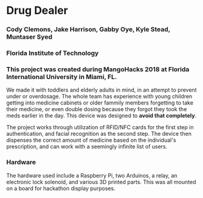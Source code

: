 # Drug Dealer
### Cody Clemons, Jake Harrison, Gabby Oye, Kyle Stead, Muntaser Syed
### Florida Institute of Technology

### This project was created during MangoHacks 2018 at Florida International University in Miami, FL. 

We made it with toddlers and elderly adults in mind, in an attempt to prevent under or overdosage. The whole team has experience with young children getting into medicine cabinets or older fammily members forgetting to take their medicine, or even double dosing because they forgot they took the meds earlier in the day. This device was designed to **avoid that completely**. 

The project works through utilization of RFID/NFC cards for the first step in authentication, and facial recognition as the second step. The device then dispenses the correct amount of medicine based on the individual's prescription, and can work with a seemingly infinite list of users.
### Hardware
The hardware used include a Raspberry Pi, two Arduinos, a relay, an electronic lock solenoid, and various 3D printed parts. This was all mounted on a board for hackathon display purposes.
